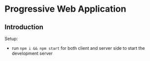 # Progressive Web Application

## Introduction

Setup:

- run `npm i && npm start` for both client and server side to start the development server
